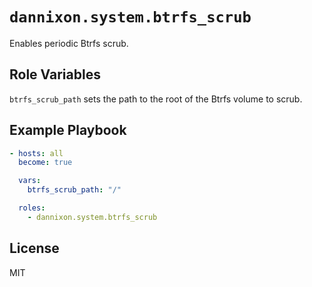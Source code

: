 # `dannixon.system.btrfs_scrub`

Enables periodic Btrfs scrub.

## Role Variables

`btrfs_scrub_path` sets the path to the root of the Btrfs volume to scrub.

## Example Playbook

```yaml
- hosts: all
  become: true

  vars:
    btrfs_scrub_path: "/"

  roles:
    - dannixon.system.btrfs_scrub
```

## License

MIT
